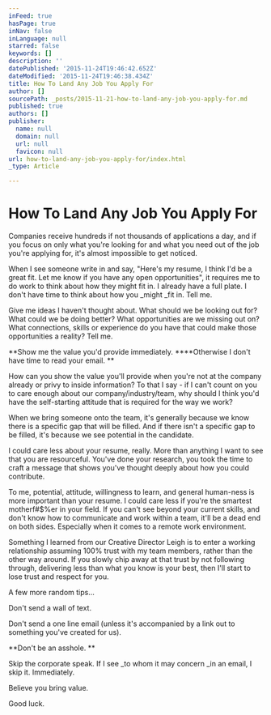 ```yaml
---
inFeed: true
hasPage: true
inNav: false
inLanguage: null
starred: false
keywords: []
description: ''
datePublished: '2015-11-24T19:46:42.652Z'
dateModified: '2015-11-24T19:46:38.434Z'
title: How To Land Any Job You Apply For
author: []
sourcePath: _posts/2015-11-21-how-to-land-any-job-you-apply-for.md
published: true
authors: []
publisher:
  name: null
  domain: null
  url: null
  favicon: null
url: how-to-land-any-job-you-apply-for/index.html
_type: Article

---
```

# How To Land Any Job You Apply For

Companies receive hundreds if not thousands of applications a day, and if you focus on only what you're looking for and what you need out of the job you're applying for, it's almost impossible to get noticed. 

When I see someone write in and say, "Here's my resume, I think I'd be a great fit. Let me know if you have any open opportunities", it requires me to do work to think about how they might fit in. I already have a full plate. I don't have time to think about how you _might _fit in. Tell me. 

Give me ideas I haven't thought about. What should we be looking out for? What could we be doing better? What opportunities are we missing out on?What connections, skills or experience do you have that could make those opportunities a reality? Tell me.

**Show me the value you'd provide immediately. ****Otherwise I don't have time to read your email. **

How can you show the value you'll provide when you're not at the company already or privy to inside information? To that I say - if I can't count on you to care enough about our company/industry/team, why should I think you'd have the self-starting attitude that is required for the way we work?

When we bring someone onto the team, it's generally because we know there is a specific gap that will be filled. And if there isn't a specific gap to be filled, it's because we see potential in the candidate.

I could care less about your resume, really. More than anything I want to see that you are resourceful. You've done your research, you took the time to craft a message that shows you've thought deeply about how you could contribute. 

To me, potential, attitude, willingness to learn, and general human-ness is more important than your resume. I could care less if you're the smartest motherf\#$%er in your field. If you can't see beyond your current skills, and don't know how to communicate and work within a team, it'll be a dead end on both sides. Especially when it comes to a remote work environment.

Something I learned from our Creative Director Leigh is to enter a working relationship assuming 100% trust with my team members, rather than the other way around. If you slowly chip away at that trust by not following through, delivering less than what you know is your best, then I'll start to lose trust and respect for you. 

A few more random tips...

Don't send a wall of text.

Don't send a one line email (unless it's accompanied by a link out to something you've created for us).

**Don't be an asshole. **

Skip the corporate speak. If I see _to whom it may concern _in an email, I skip it. Immediately. 

Believe you bring value.

Good luck.